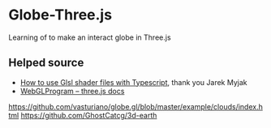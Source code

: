 # Globe-Three.js
Learning of to make an interact globe in Three.js

## Helped source

- [How to use Glsl shader files with Typescript](https://medium.com/@jarekmyjak/how-to-use-glsl-shader-files-with-typescript-c1d50fc72244), thank you Jarek Myjak
- [WebGLProgram – three.js docs](https://threejs.org/docs/#api/en/renderers/webgl/WebGLProgram)




https://github.com/vasturiano/globe.gl/blob/master/example/clouds/index.html
https://github.com/GhostCatcg/3d-earth